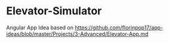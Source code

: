 # Elevator-Simulator
Angular App Idea based on https://github.com/florinpop17/app-ideas/blob/master/Projects/3-Advanced/Elevator-App.md
